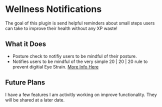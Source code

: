 # Wellness Notifications

The goal of this plugin is send helpful reminders about small steps users can take to improve their health without any XP waste!

## What it Does

-   Posture check to notifiy users to be mindful of their posture.
-   Notifies users to be mindful of the very simple 20 | 20 | 20 rule to prevent digitial Eye Strain. [More Info Here](https://www.aoa.org/documents/infographics/SYVM2016Infographics.pdf)

## Future Plans

I have a few features I am activitly working on improve functionality. They will be shared at a later date.
